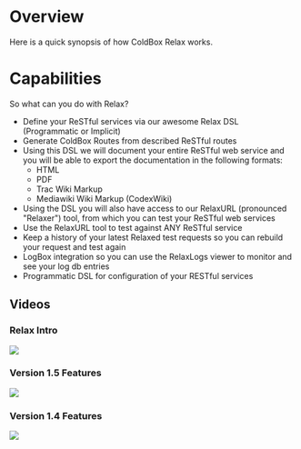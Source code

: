 # Overview

Here is a quick synopsis of how ColdBox Relax works.

# Capabilities

So what can you do with Relax?

* Define your ReSTful services via our awesome Relax DSL (Programmatic or Implicit)
* Generate ColdBox Routes from described ReSTful routes
* Using this DSL we will document your entire ReSTful web service and you will be able to export the documentation in the following formats: 
    * HTML
    * PDF
    * Trac Wiki Markup
    * Mediawiki Wiki Markup (CodexWiki)
* Using the DSL you will also have access to our RelaxURL (pronounced "Relaxer") tool, from which you can test your ReSTful web services
* Use the RelaxURL tool to test against ANY ReSTful service
* Keep a history of your latest Relaxed test requests so you can rebuild your request and test again
* LogBox integration so you can use the RelaxLogs viewer to monitor and see your log db entries
* Programmatic DSL for configuration of your RESTful services

## Videos

### Relax Intro

[![](https://github.com/ColdBox/coldbox-relax/wiki/relaxIntro.png)](https://vimeo.com/19735777)

### Version 1.5 Features

[![](https://github.com/ColdBox/coldbox-relax/wiki/version1.5Features.png)](https://vimeo.com/30876824)

### Version 1.4 Features

[![](https://github.com/ColdBox/coldbox-relax/wiki/version1.4Features.png)](https://vimeo.com/21322382)


